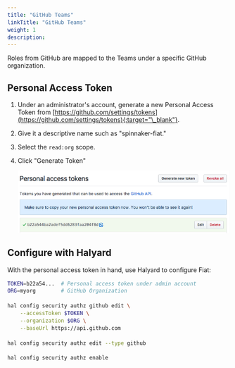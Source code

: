 ```yaml
---
title: "GitHub Teams"
linkTitle: "GitHub Teams"
weight: 1
description:
---
```


Roles from GitHub are mapped to the Teams under a specific GitHub organization.

## Personal Access Token

1. Under an administrator's account, generate a new Personal Access Token from
[https://github.com/settings/tokens](https://github.com/settings/tokens){:target="\_blank"}.
1. Give it a descriptive name such as "spinnaker-fiat."
1. Select the `read:org` scope.
1. Click "Generate Token"

    ![GitHub personal access token](personal-access-token.png)

## Configure with Halyard

With the personal access token in hand, use Halyard to configure Fiat:

```bash
TOKEN=b22a54...  # Personal access token under admin account
ORG=myorg        # GitHub Organization

hal config security authz github edit \
    --accessToken $TOKEN \
    --organization $ORG \
    --baseUrl https://api.github.com

hal config security authz edit --type github

hal config security authz enable
```
